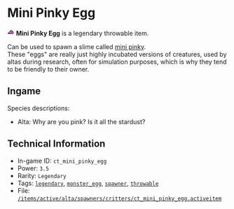 # Mini Pinky Egg

<img src="https://raw.githubusercontent.com/Ceterai/Enternia/main/items/active/alta/spawners/critters/ct_mini_pinky_egg.png" alt="Mini Pinky Egg icon" loading="lazy" height=16px width="auto" /> **Mini Pinky Egg** is a legendary throwable item.

Can be used to spawn a slime called [mini pinky](https://ceterai.github.io/MyEnternia/Wiki/minipinky).  
These "eggs" are really just highly incubated versions of creatures, used by altas during research, often for simulation purposes, which is why they tend to be friendly to their owner.

## Ingame

Species descriptions:

- Alta: Why are you pink? Is it all the stardust?

## Technical Information

- In-game ID: `ct_mini_pinky_egg`
- Power: `3.5`
- Rarity: `Legendary`
- Tags: [`legendary`](https://ceterai.github.io/MyEnternia/Wiki/Tags/Legendary), [`monster_egg`](https://ceterai.github.io/MyEnternia/Wiki/Tags/MonsterEgg), [`spawner`](https://ceterai.github.io/MyEnternia/Wiki/Tags/Spawner), [`throwable`](https://ceterai.github.io/MyEnternia/Wiki/Tags/Throwable)
- File: [`/items/active/alta/spawners/critters/ct_mini_pinky_egg.activeitem`](https://github.com/Ceterai/Enternia/blob/main/items/active/alta/spawners/critters/ct_mini_pinky_egg.activeitem)
